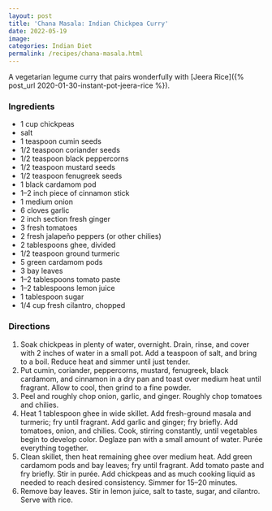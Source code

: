 ```yaml
---
layout: post
title: 'Chana Masala: Indian Chickpea Curry'
date: 2022-05-19
image:
categories: Indian Diet
permalink: /recipes/chana-masala.html
---
```


A vegetarian legume curry that pairs wonderfully with [Jeera Rice]({% post_url 2020-01-30-instant-pot-jeera-rice %}).

### Ingredients

- 1 cup chickpeas
- salt
- 1 teaspoon cumin seeds
- 1/2 teaspoon coriander seeds
- 1/2 teaspoon black peppercorns
- 1/2 teaspoon mustard seeds
- 1/2 teaspoon fenugreek seeds
- 1 black cardamom pod
- 1–2 inch piece of cinnamon stick
- 1 medium onion
- 6 cloves garlic
- 2 inch section fresh ginger
- 3 fresh tomatoes
- 2 fresh jalapeño peppers (or other chilies)
- 2 tablespoons ghee, divided
- 1/2 teaspoon ground turmeric
- 5 green cardamom pods
- 3 bay leaves
- 1–2 tablespoons tomato paste
- 1–2 tablespoons lemon juice
- 1 tablespoon sugar
- 1/4 cup fresh cilantro, chopped

### Directions

1. Soak chickpeas in plenty of water, overnight. Drain, rinse, and cover with 2 inches of water in a small pot. Add a teaspoon of salt, and bring to a boil. Reduce heat and simmer until just tender.
2. Put cumin, coriander, peppercorns, mustard, fenugreek, black cardamom, and cinnamon in a dry pan and toast over medium heat until fragrant. Allow to cool, then grind to a fine powder.
3. Peel and roughly chop onion, garlic, and ginger. Roughly chop tomatoes and chilies.
4. Heat 1 tablespoon ghee in wide skillet. Add fresh-ground masala and turmeric; fry until fragrant. Add garlic and ginger; fry briefly. Add tomatoes, onion, and chilies. Cook, stirring constantly, until vegetables begin to develop color. Deglaze pan with a small amount of water. Purée everything together.
5. Clean skillet, then heat remaining ghee over medium heat. Add green cardamom pods and bay leaves; fry until fragrant. Add tomato paste and fry briefly. Stir in purée. Add chickpeas and as much cooking liquid as needed to reach desired consistency. Simmer for 15–20 minutes.
6. Remove bay leaves. Stir in lemon juice, salt to taste, sugar, and cilantro. Serve with rice.
